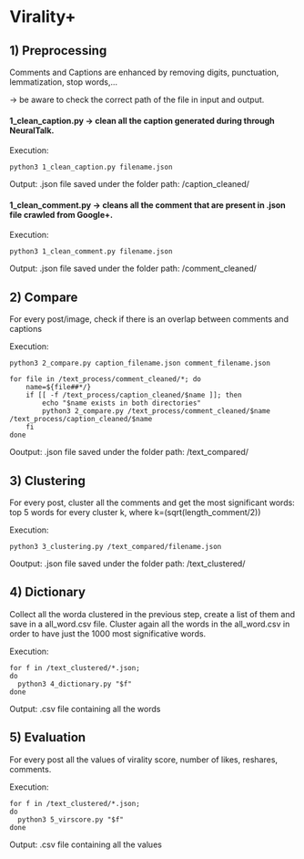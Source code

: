 # Virality+

## 1) Preprocessing
Comments and Captions are enhanced by removing digits, punctuation, lemmatization, stop words,...

-> be aware to check the correct path of the file in input and output.

#### 1_clean_caption.py -> clean all the caption generated during through NeuralTalk.

Execution:
	
```
python3 1_clean_caption.py filename.json
```

Output: .json file saved under the folder path: /caption_cleaned/

#### 1_clean_comment.py -> cleans all the comment that are present in .json file crawled from Google+.

Execution:

```
python3 1_clean_comment.py filename.json
```

Output: .json file saved under the folder path: /comment_cleaned/

## 2) Compare 
For every post/image, check if there is an overlap between comments and captions

Execution:
	
```
python3 2_compare.py caption_filename.json comment_filename.json
```
```
for file in /text_process/comment_cleaned/*; do
    name=${file##*/}
    if [[ -f /text_process/caption_cleaned/$name ]]; then
        echo "$name exists in both directories"
        python3 2_compare.py /text_process/comment_cleaned/$name /text_process/caption_cleaned/$name
    fi
done
```
Ooutput: .json file saved under the folder path: /text_compared/

## 3) Clustering
For every post, cluster all the comments and get the most significant words: top 5 words for every cluster k, where k=(sqrt(length_comment/2))

Execution:
	
```
python3 3_clustering.py /text_compared/filename.json
```

Ooutput: .json file saved under the folder path: /text_clustered/

## 4) Dictionary
Collect all the worda clustered in the previous step, create a list of them and save in a all_word.csv file.
Cluster again all the words in the all_word.csv in order to have just the 1000 most significative words.

Execution:
```
for f in /text_clustered/*.json; 
do
  python3 4_dictionary.py "$f"
done

```
Output: .csv file containing all the words

## 5) Evaluation
For every post all the values of virality score, number of likes, reshares, comments.

Execution:
```
for f in /text_clustered/*.json; 
do
  python3 5_virscore.py "$f"
done

```
Output: .csv file containing all the values
